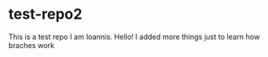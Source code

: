 # test-repo2
This is a test repo
I am Ioannis. Hello!
I added more things just to learn how braches work
